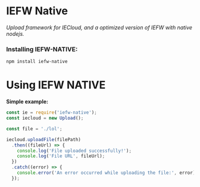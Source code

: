 # IEFW Native

*Upload framework for IECloud, and a optimized version of IEFW with native nodejs.*

### Installing IEFW-NATIVE:

```
npm install iefw-native
```

# Using IEFW NATIVE

**Simple example:**

```js
const ie = require('iefw-native');
const iecloud = new Upload();

const file = './lol';

iecloud.uploadFile(filePath)
  .then((fileUrl) => {
    console.log('File uploaded successfully!');
    console.log('File URL', fileUrl);
  })
  .catch((error) => {
    console.error('An error occurred while uploading the file:', error);
  });
  
```
